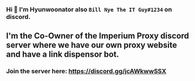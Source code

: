 ### Hi 👋 I'm Hyunwoonator also ```Bill Nye The IT Guy#1234``` on discord.
## I'm the Co-Owner of the Imperium Proxy discord server where we have our own proxy website and have a link dispensor bot.
### Join the server here: https://discord.gg/jcAWkwwSSX

<!--
**Hyunwoonator/Hyunwoonator** is a ✨ _special_ ✨ repository because its `README.md` (this file) appears on your GitHub profile.

Here are some ideas to get you started:

- 🔭 I’m currently working on ...
- 🌱 I’m currently learning ...
- 👯 I’m looking to collaborate on ...
- 🤔 I’m looking for help with ...
- 💬 Ask me about ...
- 📫 How to reach me: ...
- 😄 Pronouns: ...
- ⚡ Fun fact: ...
-->
